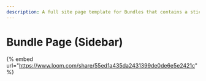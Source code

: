 ```yaml
---
description: A full site page template for Bundles that contains a sticky sidebar
---
```


# Bundle Page (Sidebar)

{% embed url="https://www.loom.com/share/55ed1a435da2431399de0de6e5e2421c" %}
